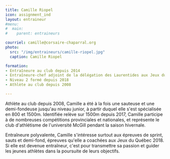 ```yaml
---
title: Camille Riopel
icon: assignment_ind
layout: entraineur
#menu:
#  main:
#    parent: entraineurs

courriel: camille@corsaire-chaparral.org
photo:
  src: "/img/entraineurs/camille-riopel.jpg"
  caption: Camille Riopel

formation:
- Entraîneure au club depuis 2014
- Entraîneure-chef adjoint de la délégation des Laurentides aux Jeux du Québec 2018
- Niveau 2 formé depuis 2018
- Athlète au club depuis 2008

---
```


Athlète au club depuis 2008, Camille a été à la fois une sauteuse et une demi-fondeuse jusqu'au niveau junior, à partir duquel elle s'est spécialisée en 800 et 1500m. Identifiée relève sur 1500m depuis 2017, Camille participe à de nombreuses compétitions provinciales et nationales, et représente le club d'athlétisme de l'université McGill pendant la saison hivernale.

Entraîneure polyvalente, Camille s'intéresse surtout aux épreuves de sprint, sauts et demi-fond, épreuves qu'elle a coachées aux Jeux du Québec 2018. Si elle est devenue entraîneur, c'est pour transmettre sa passion et guider les jeunes athlètes dans la poursuite de leurs objectifs. 